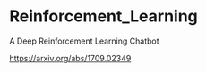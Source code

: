 # Reinforcement_Learning

A Deep Reinforcement Learning Chatbot 

https://arxiv.org/abs/1709.02349


